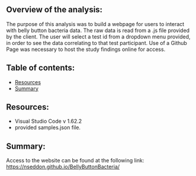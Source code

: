 ## Overview of the analysis:

The purpose of this analysis was to build a webpage for users to interact with belly button bacteria data.  The raw data is read from a .js file provided by the client.  The user will select a test id from a dropdown menu provided, in order to see the data correlating to that test participant.  Use of a Github Page was necessary to host the study findings online for access.

## Table of contents:
* [Resources](#resources)
* [Summary](#summary)

## Resources:
- Visual Studio Code v 1.62.2
- provided samples.json file.

## Summary:

Access to the website can be found at the following link:
<https://nseddon.github.io/BellyButtonBacteria/>
